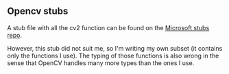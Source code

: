 ## Opencv stubs
A stub file with all the cv2 function can be found on the [Microsoft stubs repo](https://github.com/microsoft/python-type-stubs/tree/main/cv2).

However, this stub did not suit me, so I'm writing my own subset (it contains only the functions I use). The typing of those functions is also wrong in the sense that OpenCV handles many more types than the ones I use.
